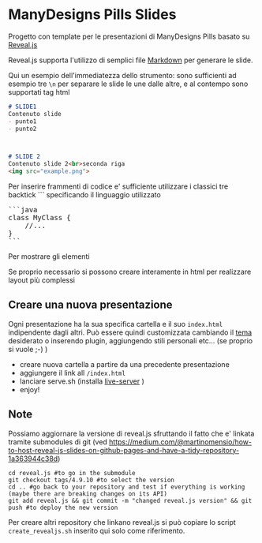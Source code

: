 # ManyDesigns Pills Slides

Progetto con template per le presentazioni di ManyDesigns Pills basato su [Reveal.js](https://revealjs.com/)

Reveal.js supporta l'utilizzo di semplici file [Markdown](https://revealjs.com/markdown/) per generare le slide. 

Qui un esempio dell'immediatezza dello strumento: sono sufficienti ad esempio tre `\n` per separare le slide
le une dalle altre, e al contempo sono supportati tag html
```markdown
# SLIDE1
Contenuto slide 
- punto1
- punto2



# SLIDE 2
Contenuto slide 2<br>seconda riga
<img src="example.png">
```

Per inserire frammenti di codice e' sufficiente utilizzare i classici tre backtick \`\`\` specificando il linguaggio utilizzato 
<pre>
```java
class MyClass {
    //...
} 
```
</pre>

Per mostrare gli elementi 

Se proprio necessario si possono creare interamente in html per realizzare layout più complessi

## Creare una nuova presentazione

Ogni presentazione ha la sua specifica cartella e il suo `index.html` indipendente dagli altri.
Può essere quindi customizzata cambiando il [tema](https://revealjs.com/themes/) desiderato
o inserendo plugin, aggiungendo stili personali etc... (se proprio si vuole ;-) )

- creare nuova cartella a partire da una precedente presentazione 
- aggiungere il link all `/index.html`  
- lanciare serve.sh (installa [live-server](https://github.com/tapio/live-server#readme) )
- enjoy!


## Note

Possiamo aggiornare la versione di reveal.js sfruttando il fatto che e' linkata tramite
submodules di git (ved https://medium.com/@martinomensio/how-to-host-reveal-js-slides-on-github-pages-and-have-a-tidy-repository-1a363944c38d)
```shell script
cd reveal.js #to go in the submodule
git checkout tags/4.9.10 #to select the version
cd .. #go back to your repository and test if everything is working (maybe there are breaking changes on its API)
git add reveal.js && git commit -m "changed reveal.js version" && git push #to deploy the new version
```

Per creare altri repository che linkano reveal.js si può copiare lo script `create_revealjs.sh` inserito qui solo come riferimento.
